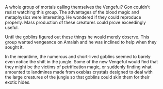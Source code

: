 A whole group of mortals calling themselves the Vengeful? Gon couldn't resist watching this group. The advantages of the blood magic and metaphysics were interesting. He wondered if they could reproduce properly. Mass production of these creatures could prove exceedingly useful.

Until the goblins figured out these things he would merely observe. This group wanted vengeance on Amalah and he was inclined to help when they sought it.

In the meantime, the numerous and short-lived goblins seemed to barely even notice the shift in the jungle. Some of the new Vengeful would find that they might be the victims of petrification magic, or suddenly finding what amounted to landmines made from oxeblas crystals designed to deal with the large creatures of the jungle so that goblins could skin them for their exotic hides.